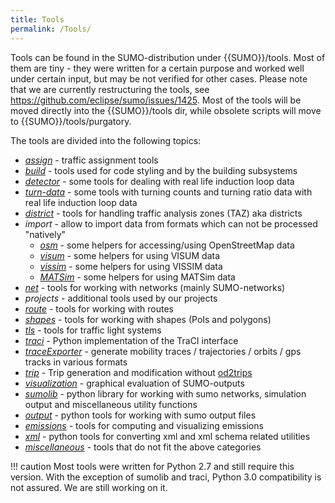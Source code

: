 ```yaml
---
title: Tools
permalink: /Tools/
---
```


Tools can be found in the SUMO-distribution under {{SUMO}}/tools. Most of
them are tiny - they were written for a certain purpose and worked well
under certain input, but may be not verified for other cases. Please
note that we are currently restructuring the tools, see
<https://github.com/eclipse/sumo/issues/1425>. Most of the tools will be
moved directly into the {{SUMO}}/tools dir, while obsolete scripts will
move to {{SUMO}}/tools/purgatory.

The tools are divided into the following topics:

- *[assign](Tools/Assign.md)* - traffic assignment tools
- *[build](Tools/Build.md)* - tools used for code styling and
by the building subsystems
- *[detector](Tools/Detector.md)* - some tools for dealing
with real life induction loop data
- *[turn-data](Tools/Turns.md)* - some tools with turning counts and turning
  ratio data
with real life induction loop data
- *[district](Tools/District.md)* - tools for handling traffic
analysis zones (TAZ) aka districts
- *import* - allow to import data from formats which can not be
processed "natively"
  - *[osm](Tools/Import/OSM.md)* - some helpers for
    accessing/using OpenStreetMap data
  - *[visum](Tools/Import/VISUM.md)* - some helpers for
    using VISUM data
  - *[vissim](Tools/Import/VISSIM.md)* - some helpers for
    using VISSIM data
  - *[MATSim](Tools/Import/MATSim.md)* - some helpers for
    using MATSim data
- *[net](Tools/Net.md)* - tools for working with networks
(mainly SUMO-networks)
- *projects* - additional tools used by our projects
- *[route](Tools/Routes.md)* - tools for working with routes
- *[shapes](Tools/Shapes.md)* - tools for working with shapes
(PoIs and polygons)
- *[tls](Tools/tls.md)* - tools for traffic light systems
- *[traci](TraCI/Interfacing_TraCI_from_Python.md)* - Python
implementation of the TraCI interface
- *[traceExporter](Tools/TraceExporter.md)* - generate
mobility traces / trajectories / orbits / gps tracks in various
formats
- *[trip](Tools/Trip.md)* - Trip generation and modification
without [od2trips](od2trips.md)
- *[visualization](Tools/Visualization.md)* - graphical
evaluation of SUMO-outputs
- *[sumolib](Tools/Sumolib.md)* - python library for working
with sumo networks, simulation output and miscellaneous utility
functions
- *[output](Tools/Output.md)* - python tools for working with
sumo output files
- *[emissions](Tools/Emissions.md)* - tools for computing and
visualizing emissions
- *[xml](Tools/Xml.md)* - python tools for converting xml and
xml schema related utilities
- *[miscellaneous](Tools/Misc.md)* - tools that do not fit the
above categories

!!! caution
    Most tools were written for Python 2.7 and still require this version. With the exception of sumolib and traci, Python 3.0 compatibility is not assured. We are still working on it.